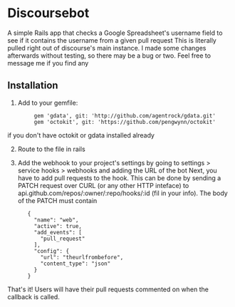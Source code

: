 Discoursebot
==============================

A simple Rails app that checks a Google Spreadsheet's username field to see if it contains the username from a given pull request
This is literally pulled right out of discourse's main instance. I made some changes afterwards without testing, so there may be a bug or two. Feel free to message me if you find any


Installation
------------
1. Add to your gemfile:

            gem 'gdata', git: 'http://github.com/agentrock/gdata.git'
            gem 'octokit', git: 'https://github.com/pengwynn/octokit'
            
            
if you don't have octokit or gdata installed already

2. Route to the file in rails

3. Add the webhook to your project's settings by going to settings > service hooks > webhooks and adding the URL of the bot
Next, you have to add pull requests to the hook.
This can be done by sending a PATCH request over CURL (or any other HTTP inteface) to api.github.com/repos/:owner/:repo/hooks/:id (fil in your info).
The body of the PATCH must contain

          {
            "name": "web",
            "active": true,
            "add_events": [
              "pull_request"
            ],
            "config": {
              "url": "theurlfrombefore",
              "content_type": "json"
            }
          }

That's it! 
Users will have their pull requests commented on when the callback is called.
